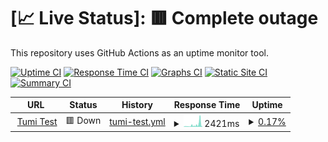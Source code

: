 # [📈 Live Status]: <!--live status--> **🟥 Complete outage**

This repository uses GitHub Actions as an uptime monitor tool.

[![Uptime CI](https://github.com/doquocvinh273/UptimeMonitoring/workflows/Uptime%20CI/badge.svg)](https://github.com/doquocvinh273/UptimeMonitoring/actions?query=workflow%3A%22Uptime+CI%22)
[![Response Time CI](https://github.com/doquocvinh273/UptimeMonitoring/workflows/Response%20Time%20CI/badge.svg)](https://github.com/doquocvinh273/UptimeMonitoring/actions?query=workflow%3A%22Response+Time+CI%22)
[![Graphs CI](https://github.com/doquocvinh273/UptimeMonitoring/workflows/Graphs%20CI/badge.svg)](https://github.com/doquocvinh273/UptimeMonitoring/actions?query=workflow%3A%22Graphs+CI%22)
[![Static Site CI](https://github.com/doquocvinh273/UptimeMonitoring/workflows/Static%20Site%20CI/badge.svg)](https://github.com/doquocvinh273/UptimeMonitoring/actions?query=workflow%3A%22Static+Site+CI%22)
[![Summary CI](https://github.com/doquocvinh273/UptimeMonitoring/workflows/Summary%20CI/badge.svg)](https://github.com/doquocvinh273/UptimeMonitoring/actions?query=workflow%3A%22Summary+CI%22)

<!--start: status pages-->
<!-- This summary is generated by Upptime (https://github.com/upptime/upptime) -->
<!-- Do not edit this manually, your changes will be overwritten -->
<!-- prettier-ignore -->
| URL | Status | History | Response Time | Uptime |
| --- | ------ | ------- | ------------- | ------ |
| <img alt="" src="https://icons.duckduckgo.com/ip3/aawq-016.dx.commercecloud.salesforce.com.ico" height="13"> [Tumi Test](https://aawq-016.dx.commercecloud.salesforce.com/s/Tumi_MY/home) | 🟥 Down | [tumi-test.yml](https://github.com/doquocvinh273/UptimeMonitoring/commits/HEAD/history/tumi-test.yml) | <details><summary><img alt="Response time graph" src="./graphs/tumi-test/response-time-week.png" height="20"> 2421ms</summary><br><a href="https://doquocvinh273.github.io/UptimeMonitoring/history/tumi-test"><img alt="Response time 2417" src="https://img.shields.io/endpoint?url=https%3A%2F%2Fraw.githubusercontent.com%2Fdoquocvinh273%2FUptimeMonitoring%2FHEAD%2Fapi%2Ftumi-test%2Fresponse-time.json"></a><br><a href="https://doquocvinh273.github.io/UptimeMonitoring/history/tumi-test"><img alt="24-hour response time 6164" src="https://img.shields.io/endpoint?url=https%3A%2F%2Fraw.githubusercontent.com%2Fdoquocvinh273%2FUptimeMonitoring%2FHEAD%2Fapi%2Ftumi-test%2Fresponse-time-day.json"></a><br><a href="https://doquocvinh273.github.io/UptimeMonitoring/history/tumi-test"><img alt="7-day response time 2421" src="https://img.shields.io/endpoint?url=https%3A%2F%2Fraw.githubusercontent.com%2Fdoquocvinh273%2FUptimeMonitoring%2FHEAD%2Fapi%2Ftumi-test%2Fresponse-time-week.json"></a><br><a href="https://doquocvinh273.github.io/UptimeMonitoring/history/tumi-test"><img alt="30-day response time 2417" src="https://img.shields.io/endpoint?url=https%3A%2F%2Fraw.githubusercontent.com%2Fdoquocvinh273%2FUptimeMonitoring%2FHEAD%2Fapi%2Ftumi-test%2Fresponse-time-month.json"></a><br><a href="https://doquocvinh273.github.io/UptimeMonitoring/history/tumi-test"><img alt="1-year response time 2417" src="https://img.shields.io/endpoint?url=https%3A%2F%2Fraw.githubusercontent.com%2Fdoquocvinh273%2FUptimeMonitoring%2FHEAD%2Fapi%2Ftumi-test%2Fresponse-time-year.json"></a></details> | <details><summary><a href="https://doquocvinh273.github.io/UptimeMonitoring/history/tumi-test">0.17%</a></summary><a href="https://doquocvinh273.github.io/UptimeMonitoring/history/tumi-test"><img alt="All-time uptime 6.93%" src="https://img.shields.io/endpoint?url=https%3A%2F%2Fraw.githubusercontent.com%2Fdoquocvinh273%2FUptimeMonitoring%2FHEAD%2Fapi%2Ftumi-test%2Fuptime.json"></a><br><a href="https://doquocvinh273.github.io/UptimeMonitoring/history/tumi-test"><img alt="24-hour uptime 0.06%" src="https://img.shields.io/endpoint?url=https%3A%2F%2Fraw.githubusercontent.com%2Fdoquocvinh273%2FUptimeMonitoring%2FHEAD%2Fapi%2Ftumi-test%2Fuptime-day.json"></a><br><a href="https://doquocvinh273.github.io/UptimeMonitoring/history/tumi-test"><img alt="7-day uptime 0.17%" src="https://img.shields.io/endpoint?url=https%3A%2F%2Fraw.githubusercontent.com%2Fdoquocvinh273%2FUptimeMonitoring%2FHEAD%2Fapi%2Ftumi-test%2Fuptime-week.json"></a><br><a href="https://doquocvinh273.github.io/UptimeMonitoring/history/tumi-test"><img alt="30-day uptime 6.93%" src="https://img.shields.io/endpoint?url=https%3A%2F%2Fraw.githubusercontent.com%2Fdoquocvinh273%2FUptimeMonitoring%2FHEAD%2Fapi%2Ftumi-test%2Fuptime-month.json"></a><br><a href="https://doquocvinh273.github.io/UptimeMonitoring/history/tumi-test"><img alt="1-year uptime 6.93%" src="https://img.shields.io/endpoint?url=https%3A%2F%2Fraw.githubusercontent.com%2Fdoquocvinh273%2FUptimeMonitoring%2FHEAD%2Fapi%2Ftumi-test%2Fuptime-year.json"></a></details>

<!--end: status pages-->
